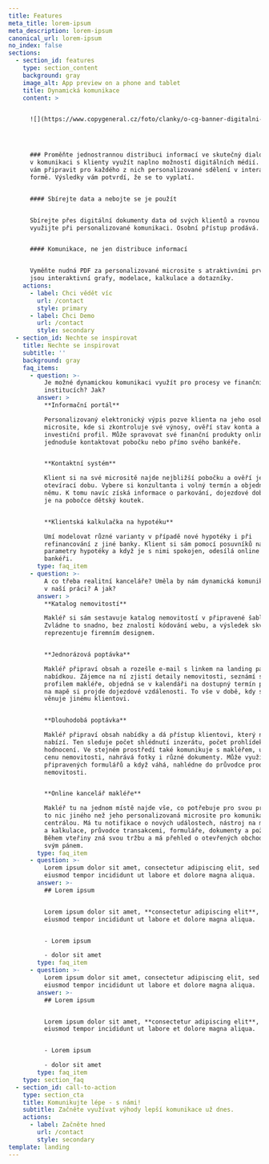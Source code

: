 ```yaml
---
title: Features
meta_title: lorem-ipsum
meta_description: lorem-ipsum
canonical_url: lorem-ipsum
no_index: false
sections:
  - section_id: features
    type: section_content
    background: gray
    image_alt: App preview on a phone and tablet
    title: Dynamická komunikace
    content: >


      ![](https://www.copygeneral.cz/foto/clanky/o-cg-banner-digitalni-komunikace-final.jpg)




      ### Proměňte jednostrannou distribuci informací ve skutečný dialog. Stačí
      v komunikaci s klienty využít naplno možností digitálních médií. Pomůžeme
      vám připravit pro každého z nich personalizované sdělení v interaktivní
      formě. Výsledky vám potvrdí, že se to vyplatí.


      #### Sbírejte data a nebojte se je použít


      Sbírejte přes digitální dokumenty data od svých klientů a rovnou je
      využijte při personalizované komunikaci. Osobní přístup prodává.


      #### Komunikace, ne jen distribuce informací


      Vyměňte nudná PDF za personalizované microsite s atraktivními prvky, jako
      jsou interaktivní grafy, modelace, kalkulace a dotazníky.
    actions:
      - label: Chci vědět víc
        url: /contact
        style: primary
      - label: Chci Demo
        url: /contact
        style: secondary
  - section_id: Nechte se inspirovat
    title: Nechte se inspirovat
    subtitle: ''
    background: gray
    faq_items:
      - question: >-
          Je možné dynamickou komunikaci využít pro procesy ve finančních
          institucích? Jak?
        answer: >
          **Informační portál**

          Personalizovaný elektronický výpis pozve klienta na jeho osobní
          microsite, kde si zkontroluje své výnosy, ověří stav konta a
          investiční profil. Může spravovat své finanční produkty online a
          jednoduše kontaktovat pobočku nebo přímo svého bankéře.


          **Kontaktní systém**

          Klient si na své micrositě najde nejbližší pobočku a ověří její
          otevírací dobu. Vybere si konzultanta i volný termín a objedná se k
          němu. K tomu navíc získá informace o parkování, dojezdové době a zda
          je na pobočce dětský koutek.


          **Klientská kalkulačka na hypotéku**

          Umí modelovat různé varianty v případě nové hypotéky i při
          refinancování z jiné banky. Klient si sám pomocí posuvníků nastavuje
          parametry hypotéky a když je s nimi spokojen, odesílá online poptávku
          bankéři.
        type: faq_item
      - question: >-
          A co třeba realitní kanceláře? Uměla by nám dynamická komunikace pomoc
          v naší práci? A jak?
        answer: >
          **Katalog nemovitostí**

          Makléř si sám sestavuje katalog nemovitostí v připravené šabloně.
          Zvládne to snadno, bez znalostí kódování webu, a výsledek skvěle
          reprezentuje firemním designem.


          **Jednorázová poptávka**

          Makléř připraví obsah a rozešle e-mail s linkem na landing page s
          nabídkou. Zájemce na ní zjistí detaily nemovitosti, seznámí se s
          profilem makléře, objedná se v kalendáři na dostupný termín prohlídky,
          na mapě si projde dojezdové vzdálenosti. To vše v době, kdy se makléř
          věnuje jinému klientovi.


          **Dlouhodobá poptávka**

          Makléř připraví obsah nabídky a dá přístup klientovi, který nemovitost
          nabízí. Ten sleduje počet shlédnutí inzerátu, počet prohlídek i jejich
          hodnocení. Ve stejném prostředí také komunikuje s makléřem, upravuje
          cenu nemovitosti, nahrává fotky i různé dokumenty. Může využít
          připravených formulářů a když váhá, nahlédne do průvodce prodejem
          nemovitosti.


          **Online kancelář makléře**

          Makléř tu na jednom místě najde vše, co potřebuje pro svou práci. Není
          to nic jiného než jeho personalizovaná microsite pro komunikaci s
          centrálou. Má tu notifikace o nových událostech, nástroj na modelování
          a kalkulace, průvodce transakcemi, formuláře, dokumenty a požadavky.
          Během vteřiny zná svou tržbu a má přehled o otevřených obchodech. Je
          svým pánem.
        type: faq_item
      - question: >-
          Lorem ipsum dolor sit amet, consectetur adipiscing elit, sed do
          eiusmod tempor incididunt ut labore et dolore magna aliqua.
        answer: >-
          ## Lorem ipsum


          Lorem ipsum dolor sit amet, **consectetur adipiscing elit**, sed do
          eiusmod tempor incididunt ut labore et dolore magna aliqua.


          - Lorem ipsum

          - dolor sit amet
        type: faq_item
      - question: >-
          Lorem ipsum dolor sit amet, consectetur adipiscing elit, sed do
          eiusmod tempor incididunt ut labore et dolore magna aliqua.
        answer: >-
          ## Lorem ipsum


          Lorem ipsum dolor sit amet, **consectetur adipiscing elit**, sed do
          eiusmod tempor incididunt ut labore et dolore magna aliqua.


          - Lorem ipsum

          - dolor sit amet
        type: faq_item
    type: section_faq
  - section_id: call-to-action
    type: section_cta
    title: Komunikujte lépe - s námi!
    subtitle: Začněte využívat výhody lepší komunikace už dnes.
    actions:
      - label: Začněte hned
        url: /contact
        style: secondary
template: landing
---
```

